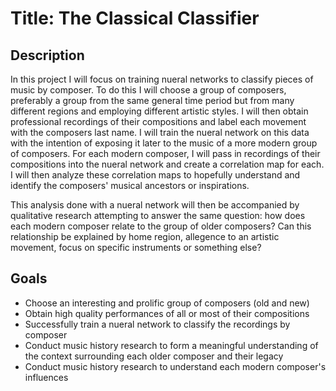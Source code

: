 # Title: The Classical Classifier

## Description
In this project I will focus on training nueral networks to classify pieces of music by composer. To do this I will choose a group of composers, preferably a group from the same general time period but from many different regions and employing different artistic styles. I will then obtain professional recordings of their compositions and label each movement with the composers last name. I will train the nueral network on this data with the intention of exposing it later to the music of a more modern group of composers. For each modern composer, I will pass in recordings of their compositions into the nueral network and create a correlation map for each. I will then analyze these correlation maps to hopefully understand and identify the composers' musical ancestors or inspirations.

This analysis done with a nueral network will then be accompanied by qualitative research attempting to answer the same question: how does each modern composer relate to the group of older composers? Can this relationship be explained by home region, allegence to an artistic movement, focus on specific instruments or something else?

## Goals
- Choose an interesting and prolific group of composers (old and new)
- Obtain high quality performances of all or most of their compositions
- Successfully train a nueral network to classify the recordings by composer
- Conduct music history research to form a meaningful understanding of the context surrounding each older composer and their legacy
- Conduct music history research to understand each modern composer's influences
